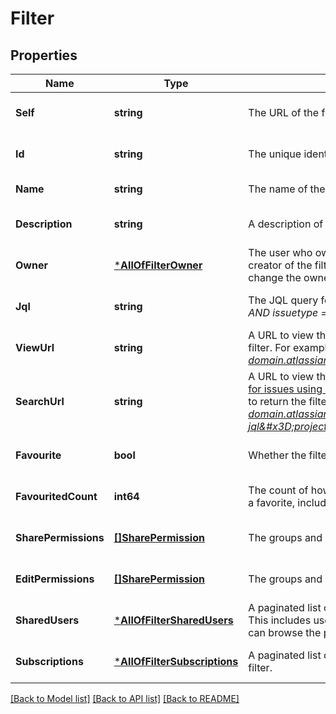 # Filter

## Properties
Name | Type | Description | Notes
------------ | ------------- | ------------- | -------------
**Self** | **string** | The URL of the filter. | [optional] [default to null]
**Id** | **string** | The unique identifier for the filter. | [optional] [default to null]
**Name** | **string** | The name of the filter. Must be unique. | [default to null]
**Description** | **string** | A description of the filter. | [optional] [default to null]
**Owner** | [***AllOfFilterOwner**](AllOfFilterOwner.md) | The user who owns the filter. This is defaulted to the creator of the filter, however Jira administrators can change the owner of a shared filter in the admin settings. | [optional] [default to null]
**Jql** | **string** | The JQL query for the filter. For example, *project &#x3D; SSP AND issuetype &#x3D; Bug*. | [optional] [default to null]
**ViewUrl** | **string** | A URL to view the filter results in Jira, using the ID of the filter. For example, *https://your-domain.atlassian.net/issues/?filter&#x3D;10100*. | [optional] [default to null]
**SearchUrl** | **string** | A URL to view the filter results in Jira, using the [Search for issues using JQL](#api-rest-api-3-filter-search-get) operation with the filter&#x27;s JQL string to return the filter results. For example, *https://your-domain.atlassian.net/rest/api/3/search?jql&#x3D;project+%3D+SSP+AND+issuetype+%3D+Bug*. | [optional] [default to null]
**Favourite** | **bool** | Whether the filter is selected as a favorite. | [optional] [default to null]
**FavouritedCount** | **int64** | The count of how many users have selected this filter as a favorite, including the filter owner. | [optional] [default to null]
**SharePermissions** | [**[]SharePermission**](SharePermission.md) | The groups and projects that the filter is shared with. | [optional] [default to null]
**EditPermissions** | [**[]SharePermission**](SharePermission.md) | The groups and projects that can edit the filter. | [optional] [default to null]
**SharedUsers** | [***AllOfFilterSharedUsers**](AllOfFilterSharedUsers.md) | A paginated list of the users that the filter is shared with. This includes users that are members of the groups or can browse the projects that the filter is shared with. | [optional] [default to null]
**Subscriptions** | [***AllOfFilterSubscriptions**](AllOfFilterSubscriptions.md) | A paginated list of the users that are subscribed to the filter. | [optional] [default to null]

[[Back to Model list]](../README.md#documentation-for-models) [[Back to API list]](../README.md#documentation-for-api-endpoints) [[Back to README]](../README.md)

